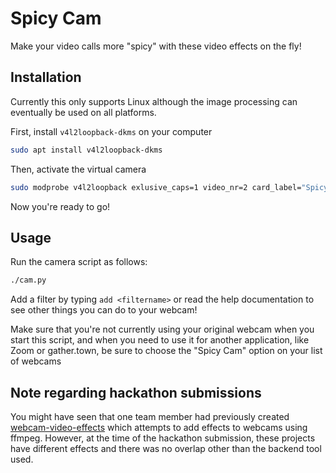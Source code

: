 # Spicy Cam

Make your video calls more "spicy" with these video effects
on the fly!

## Installation

Currently this only supports Linux although the image processing
can eventually be used on all platforms.

First, install `v4l2loopback-dkms` on your computer

```sh
sudo apt install v4l2loopback-dkms
```

Then, activate the virtual camera

```sh
sudo modprobe v4l2loopback exlusive_caps=1 video_nr=2 card_label="Spicy Cam"
```

Now you're ready to go!

## Usage

Run the camera script as follows:

```sh
./cam.py
```

Add a filter by typing `add <filtername>` or read the help documentation
to see other things you can do to your webcam!

Make sure that you're not currently using your original webcam when you
start this script, and when you need to use it for another application,
like Zoom or gather.town, be sure to choose the "Spicy Cam" option
on your list of webcams

## Note regarding hackathon submissions

You might have seen that one team member had previously created
[webcam-video-effects](https://github.com/intermezzio/webcam-video-effects) which
attempts to add effects to webcams using ffmpeg. However, at the time of the hackathon
submission, these projects have different effects and there was no overlap other than
the backend tool used.